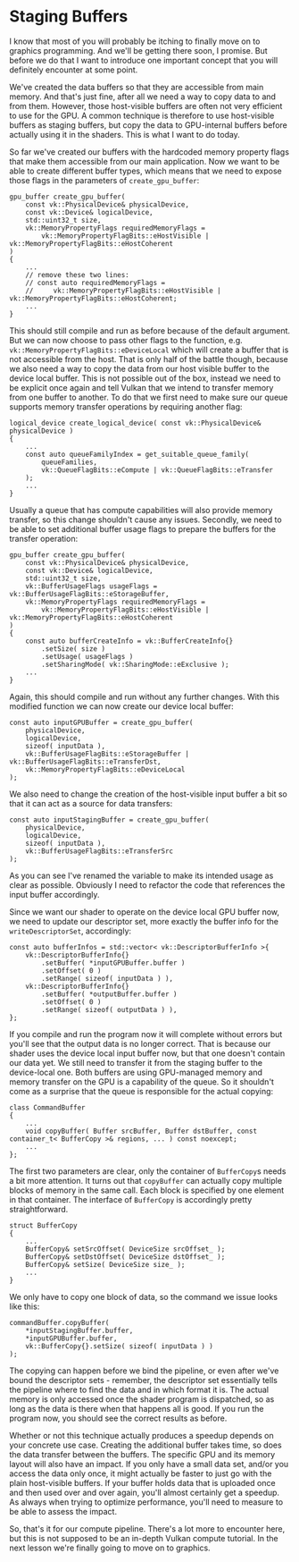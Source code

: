 # Staging Buffers

I know that most of you will probably be itching to finally move on to graphics programming. And we'll be getting there soon, I promise. But before we do that I want to introduce one important concept that you will definitely encounter at some point.

We've created the data buffers so that they are accessible from main memory. And that's just fine, after all we need a way to copy data to and from them. However, those host-visible buffers are often not very efficient to use for the GPU. A common technique is therefore to use host-visible buffers as staging buffers, but copy the data to GPU-internal buffers before actually using it in the shaders. This is what I want to do today.

So far we've created our buffers with the hardcoded memory property flags that make them accessible from our main application. Now we want to be able to create different buffer types, which means that we need to expose those flags in the parameters of `create_gpu_buffer`:
```
gpu_buffer create_gpu_buffer( 
    const vk::PhysicalDevice& physicalDevice, 
    const vk::Device& logicalDevice,
    std::uint32_t size,
    vk::MemoryPropertyFlags requiredMemoryFlags = 
        vk::MemoryPropertyFlagBits::eHostVisible | vk::MemoryPropertyFlagBits::eHostCoherent
)
{
    ...
    // remove these two lines:
    // const auto requiredMemoryFlags =
    //     vk::MemoryPropertyFlagBits::eHostVisible | vk::MemoryPropertyFlagBits::eHostCoherent;
    ...
}
```
This should still compile and run as before because of the default argument. But we can now choose to pass other flags to the function, e.g. `vk::MemoryPropertyFlagBits::eDeviceLocal` which will create a buffer that is not accessible from the host. That is only half of the battle though, because we also need a way to copy the data from our host visible buffer to the device local buffer. This is not possible out of the box, instead we need to be explicit once again and tell Vulkan that we intend to transfer memory from one buffer to another. To do that we first need to make sure our queue supports memory transfer operations by requiring another flag:
```
logical_device create_logical_device( const vk::PhysicalDevice& physicalDevice )
{
    ...
    const auto queueFamilyIndex = get_suitable_queue_family(
        queueFamilies,
        vk::QueueFlagBits::eCompute | vk::QueueFlagBits::eTransfer
    );
    ...
}
```
Usually a queue that has compute capabilities will also provide memory transfer, so this change shouldn't cause any issues. Secondly, we need to be able to set additional buffer usage flags to prepare the buffers for the transfer operation:
```
gpu_buffer create_gpu_buffer( 
    const vk::PhysicalDevice& physicalDevice, 
    const vk::Device& logicalDevice,
    std::uint32_t size,
    vk::BufferUsageFlags usageFlags = vk::BufferUsageFlagBits::eStorageBuffer,
    vk::MemoryPropertyFlags requiredMemoryFlags = 
        vk::MemoryPropertyFlagBits::eHostVisible | vk::MemoryPropertyFlagBits::eHostCoherent
)
{
    const auto bufferCreateInfo = vk::BufferCreateInfo{}
        .setSize( size )
        .setUsage( usageFlags )
        .setSharingMode( vk::SharingMode::eExclusive );
    ...
}
```
Again, this should compile and run without any further changes. With this modified function we can now create our device local buffer:
```
const auto inputGPUBuffer = create_gpu_buffer( 
    physicalDevice, 
    logicalDevice, 
    sizeof( inputData ), 
    vk::BufferUsageFlagBits::eStorageBuffer | vk::BufferUsageFlagBits::eTransferDst,
    vk::MemoryPropertyFlagBits::eDeviceLocal
);
```
We also need to change the creation of the host-visible input buffer a bit so that it can act as a source for data transfers:
```
const auto inputStagingBuffer = create_gpu_buffer( 
    physicalDevice, 
    logicalDevice, 
    sizeof( inputData ), 
    vk::BufferUsageFlagBits::eTransferSrc 
);
```
As you can see I've renamed the variable to make its intended usage as clear as possible. Obviously I need to refactor the code that references the input buffer accordingly.

Since we want our shader to operate on the device local GPU buffer now, we need to update our descriptor set, more exactly the buffer info for the `writeDescriptorSet`, accordingly:
```
const auto bufferInfos = std::vector< vk::DescriptorBufferInfo >{
    vk::DescriptorBufferInfo{}
        .setBuffer( *inputGPUBuffer.buffer )
        .setOffset( 0 )
        .setRange( sizeof( inputData ) ),
    vk::DescriptorBufferInfo{}
        .setBuffer( *outputBuffer.buffer )
        .setOffset( 0 )
        .setRange( sizeof( outputData ) ),
};
```
If you compile and run the program now it will complete without errors but you'll see that the output data is no longer correct. That is because our shader uses the device local input buffer now, but that one doesn't contain our data yet. We still need to transfer it from the staging buffer to the device-local one. Both buffers are using GPU-managed memory and memory transfer on the GPU is a capability of the queue. So it shouldn't come as a surprise that the queue is responsible for the actual copying:
```
class CommandBuffer
{
    ...
    void copyBuffer( Buffer srcBuffer, Buffer dstBuffer, const container_t< BufferCopy >& regions, ... ) const noexcept;
    ...
};
```
The first two parameters are clear, only the container of `BufferCopy`s needs a bit more attention. It turns out that `copyBuffer` can actually copy multiple blocks of memory in the same call. Each block is specified by one element in that container. The interface of `BufferCopy` is accordingly pretty straightforward.
```
struct BufferCopy
{
    ...
    BufferCopy& setSrcOffset( DeviceSize srcOffset_ );
    BufferCopy& setDstOffset( DeviceSize dstOffset_ );
    BufferCopy& setSize( DeviceSize size_ );
    ...
}
```
We only have to copy one block of data, so the command we issue looks like this:
```
commandBuffer.copyBuffer(
    *inputStagingBuffer.buffer,
    *inputGPUBuffer.buffer,
    vk::BufferCopy{}.setSize( sizeof( inputData ) )
);
```
The copying can happen before we bind the pipeline, or even after we've bound the descriptor sets - remember, the descriptor set essentially tells the pipeline where to find the data and in which format it is. The actual memory is only accessed once the shader program is dispatched, so as long as the data is there when that happens all is good. If you run the program now, you should see the correct results as before.

Whether or not this technique actually produces a speedup depends on your concrete use case. Creating the additional buffer takes time, so does the data transfer between the buffers. The specific GPU and its memory layout will also have an impact. If you only have a small data set, and/or you access the data only once, it might actually be faster to just go with the plain host-visible buffers. If your buffer holds data that is uploaded once and then used over and over again, you'll almost certainly get a speedup. As always when trying to optimize performance, you'll need to measure to be able to assess the impact.

So, that's it for our compute pipeline. There's a lot more to encounter here, but this is not supposed to be an in-depth Vulkan compute tutorial. In the next lesson we're finally going to move on to graphics.
